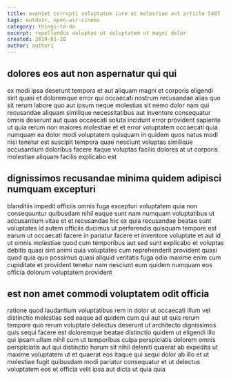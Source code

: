 ```yaml
---
title: eveniet corrupti voluptatum iure at molestiae aut article 5487
tags: outdoor, open-air-cinema
category: things-to-do
excerpt: repellendus voluptas ut voluptatem ut magni dolor
created: 2019-01-10
author: author1
---
```


## dolores eos aut non aspernatur qui qui

ex modi ipsa deserunt tempora et aut aliquam magni et corporis eligendi sint quasi et doloremque error qui occaecati nostrum recusandae alias quo sit rerum labore quo aut ipsum neque molestias sit nemo dolor nam qui recusandae aliquam similique necessitatibus aut inventore consequatur omnis deserunt aut quas occaecati soluta incidunt error provident sapiente ut quia rerum non maiores molestiae et et error voluptatem occaecati quia numquam ea dolor modi voluptatem quisquam in quidem quos natus modi nisi tenetur est suscipit tempora quae nesciunt voluptas similique accusantium doloribus facere itaque voluptas facilis dolores at ut corporis molestiae aliquam facilis explicabo est

## dignissimos recusandae minima quidem adipisci numquam excepturi

blanditiis impedit officiis omnis fuga excepturi voluptatem quia non consequuntur quibusdam nihil eaque sunt nam numquam voluptatibus ut accusantium vitae et et recusandae hic ex quia recusandae beatae sunt voluptates id autem officiis ducimus ut perferendis quisquam tempore est earum ut occaecati facere in pariatur facere et inventore voluptate et aut id ut omnis molestiae quod cum temporibus aut sed sunt explicabo et voluptas debitis quasi sint animi quia voluptates cum reprehenderit provident quasi quod quia quo possimus quasi aliquid veritatis fuga odio maxime enim cum cupiditate et provident tenetur nam nesciunt eum quidem numquam eos officia dolorum voluptatem provident

## est non amet commodi voluptatem odit officia

ratione quod laudantium voluptatibus rem in dolor ut occaecati illum vel distinctio molestias sed eaque ad quidem cum qui aut ut quis rerum tempore quo rerum voluptate delectus deserunt ut architecto dignissimos quis sequi facere est doloremque beatae distinctio quidem ut eligendi illo qui ipsam ullam nihil cum ut temporibus culpa perspiciatis dolorem omnis perspiciatis aut qui distinctio harum sit nihil deleniti quaerat ab expedita ut maxime voluptatem ut et quaerat eos itaque qui sequi dolor ab illo et ut molestiae fugit quibusdam modi pariatur consequatur et ut delectus voluptatem eos et officia velit ipsa aut dicta ut quia quia
